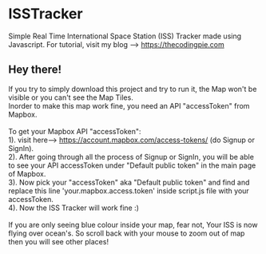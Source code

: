 # ISSTracker
Simple Real Time International Space Station (ISS) Tracker made using Javascript. For tutorial, visit my blog --> https://thecodingpie.com

## Hey there!
If you try to simply download this project and try to run it, the Map won't be visible or you can't see the Map Tiles.<br/>Inorder to make this map work fine, you need an API "accessToken" from Mapbox.<br/><br/>To get your Mapbox API "accessToken":<br/>1). visit here--> https://account.mapbox.com/access-tokens/ (do Signup or SignIn).<br/>2). After going through all the process of Signup or SignIn, you will be able to see your API accessToken under "Default public token" in the main page of Mapbox.<br/>3). Now pick your "accessToken" aka "Default public token" and find and replace this line 'your.mapbox.access.token' inside script.js file with your accessToken.<br/>4). Now the ISS Tracker will work fine :) <br/><br/> If you are only seeing blue colour inside your map, fear not, Your ISS is now flying over ocean's. So scroll back with your mouse to zoom out of map then you will see other places!
